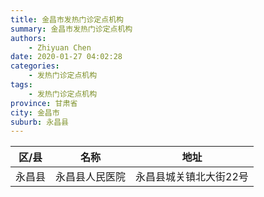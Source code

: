 ```yaml
---
title: 金昌市发热门诊定点机构
summary: 金昌市发热门诊定点机构
authors: 
    - Zhiyuan Chen
date: 2020-01-27 04:02:28
categories: 
    - 发热门诊定点机构
tags: 
    - 发热门诊定点机构
province: 甘肃省
city: 金昌市
suburb: 永昌县
---
```


|  区/县  |  名称  |  地址  |
|------|-------|------|
|  永昌县  |  永昌县人民医院  |  永昌县城关镇北大街22号  

